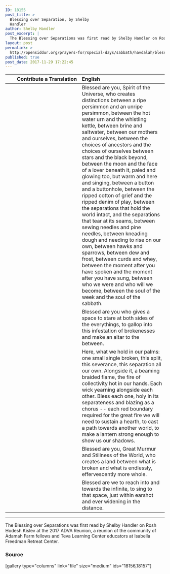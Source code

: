 ```yaml
---
ID: 18155
post_title: >
  Blessing over Separation, by Shelby
  Handler
author: Shelby Handler
post_excerpt: |
  The Blessing over Separations was first read by Shelby Handler on Rosh Ḥodesh Kislev at the 2017 ADVA Reunion, a reunion of the community of Adamah Farm fellows and Teva Learning Center educators at Isabella Freedman Retreat Center.
layout: post
permalink: >
  http://opensiddur.org/prayers-for/special-days/sabbath/havdalah/blessing-over-separation-by-shelby-handler/
published: true
post_date: 2017-11-29 17:22:45
---
```

<table style="margin-left: auto;margin-right: auto;" class="draggable">
<thead><tr><th id="x" style="text-align: right;">Contribute a Translation</th><th style="text-align: left;">English</th></tr></thead>
<tbody>
<tr><td style="vertical-align:top;" width="46%">
<div class="liturgy" style="text-align: right;"><span lang="he">

</span></div></td>

<td style="vertical-align:top;" width="53%">
<div class="english">
Blessed are you, Spirit of the Universe, who creates distinctions
between a ripe persimmon 
and an unripe persimmon,
between the hot water urn and the whistling kettle,
between brine and saltwater,
between our mothers and ourselves,
between the choices of ancestors and the choices of ourselves
between stars and the black beyond,
between the moon and the face of a lover beneath it, paled and glowing too, 
but warm and here and singing,
between a button and a buttonhole,
between the ripped cotton of grief and the ripped denim of play,
between the separations that hold the world intact, and the separations that tear at its seams,
between sewing needles and pine needles,
between kneading dough and needing to rise on our own,
between hawks and sparrows,
between dew and frost,
between curds and whey,
between the moment after you have spoken 
and the moment after you have sung,
between who we were and who will we become,
between the soul of the week and the soul of the sabbath.
</div></td>
</tr>


<tr>
<td style="vertical-align:top;" width="46%">
<div class="liturgy"><span lang="he">

</span></div>
</td>
 
<td style="vertical-align:top;" width="53%">
<div class="english">
Blessed are you
who gives a space to stare at both sides of 
the everythings,
to gallop into this infestation of brokenesses
and make an altar to the between.
</div></td>
</tr>


<tr>
<td style="vertical-align:top;" width="46%">
<div class="liturgy"><span lang="he">

</span></div>
</td>
 
<td style="vertical-align:top;" width="53%">
<div class="english">
Here, what we hold in our palms:
one small single broken,
this split, this severance, this separation all our own.
Alongside it, a beaming braided flame,
the fire of collectivity hot in our hands.
Each wick yearning alongside each other.
Bless each one, holy in its separateness and
blazing as a chorus --
each red boundary required
for the great fire
we will need to sustain a hearth,
to cast a path towards another world,
to make a lantern strong enough
to show us our shadows.
</div></td>
</tr>


<tr>
<td style="vertical-align:top;" width="46%">
<div class="liturgy"><span lang="he">

</span></div>
</td>
 
<td style="vertical-align:top;" width="53%">
<div class="english">
Blessed are you, Great Murmur and Stillness of the World,
who creates a land between what is broken 
and what is endlessly, effervescently more whole.
</div></td>
</tr>


<tr>
<td style="vertical-align:top;" width="46%">
<div class="liturgy"><span lang="he">

</span></div>
</td>
 
<td style="vertical-align:top;" width="53%">
<div class="english">
Blessed are we to reach into and towards the infinite,
to sing to that space, just within earshot 
and ever widening in the distance.
</div></td>
</tr>
</tbody></table>

<hr />

The Blessing over Separations was first read by Shelby Handler on Rosh Ḥodesh Kislev at the 2017 ADVA Reunion, a reunion of the community of Adamah Farm fellows and Teva Learning Center educators at Isabella Freedman Retreat Center.

<h3>Source</h3>

[gallery type="columns" link="file" size="medium" ids="18156,18157"]